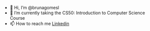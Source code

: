 - 👋 Hi, I’m @brunagomesl
- 🌱 I’m currently taking the CS50: Introduction to Computer Science Course
- 📫 How to reach me [Linkedin](https://www.linkedin.com/in/brunagomesl/)

<!---
brunagomesl/brunagomesl is a ✨ special ✨ repository because its `README.md` (this file) appears on your GitHub profile.
You can click the Preview link to take a look at your changes.
--->
